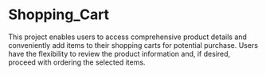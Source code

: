 # Shopping_Cart
This project enables users to access comprehensive product details and conveniently add 
items to their shopping carts for potential purchase. Users have the flexibility to review 
the product information and, if desired, proceed with ordering the selected items.
